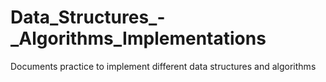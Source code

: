 # Data_Structures_-_Algorithms_Implementations
Documents practice to implement different data structures and algorithms

